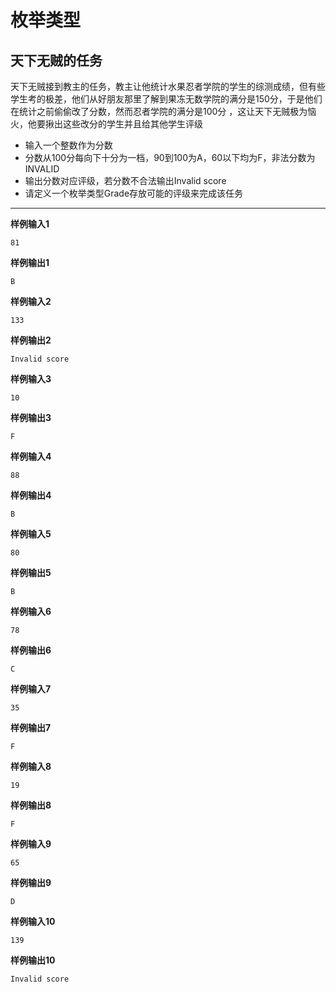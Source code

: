 # 枚举类型
## 天下无贼的任务
天下无贼接到教主的任务，教主让他统计水果忍者学院的学生的综测成绩，但有些学生考的极差，他们从好朋友那里了解到果冻无数学院的满分是150分，于是他们在统计之前偷偷改了分数，然而忍者学院的满分是100分
，这让天下无贼极为恼火，他要揪出这些改分的学生并且给其他学生评级
- 输入一个整数作为分数
- 分数从100分每向下十分为一档，90到100为A，60以下均为F，非法分数为INVALID
- 输出分数对应评级，若分数不合法输出Invalid score
- 请定义一个枚举类型Grade存放可能的评级来完成该任务
---
**样例输入1**
```
81
```
**样例输出1**
```
B
```
**样例输入2**
```
133
```
**样例输出2**
```
Invalid score
```
**样例输入3**
```
10
```
**样例输出3**
```
F
```
**样例输入4**
```
88
```
**样例输出4**
```
B
```
**样例输入5**
```
80
```
**样例输出5**
```
B
```
**样例输入6**
```
78
```
**样例输出6**
```
C
```
**样例输入7**
```
35
```
**样例输出7**
```
F
```
**样例输入8**
```
19
```
**样例输出8**
```
F
```
**样例输入9**
```
65
```
**样例输出9**
```
D
```
**样例输入10**
```
139
```
**样例输出10**
```
Invalid score
```
